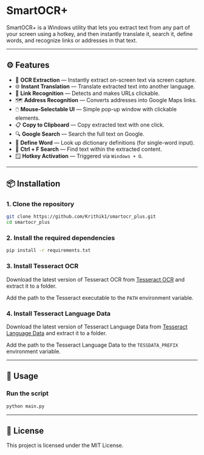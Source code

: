 # SmartOCR+

SmartOCR+ is a Windows utility that lets you extract text from any part of your screen using a hotkey, and then instantly translate it, search it, define words, and recognize links or addresses in that text.

---

## ⚙️ Features

- 🧠 **OCR Extraction** — Instantly extract on-screen text via screen capture.
- 🌐 **Instant Translation** — Translate extracted text into another language.
- 🔗 **Link Recognition** — Detects and makes URLs clickable.
- 🗺️ **Address Recognition** — Converts addresses into Google Maps links.
- 🖱️ **Mouse-Selectable UI** — Simple pop-up window with clickable elements.
- 📋 **Copy to Clipboard** — Copy extracted text with one click.
- 🔍 **Google Search** — Search the full text on Google.
- 📖 **Define Word** — Look up dictionary definitions (for single-word input).
- 🔎 **Ctrl + F Search** — Find text within the extracted content.
- 🪟 **Hotkey Activation** — Triggered via `Windows + O`.

---

## 📦 Installation

### 1. Clone the repository

```bash
git clone https://github.com/Krithik1/smartocr_plus.git
cd smartocr_plus
```

### 2. Install the required dependencies

```bash
pip install -r requirements.txt
```

### 3. Install Tesseract OCR

Download the latest version of Tesseract OCR from [Tesseract OCR](https://github.com/tesseract-ocr/tesseract/wiki) and extract it to a folder.

Add the path to the Tesseract executable to the `PATH` environment variable.

### 4. Install Tesseract Language Data

Download the latest version of Tesseract Language Data from [Tesseract Language Data](https://github.com/tesseract-ocr/tessdata) and extract it to a folder.

Add the path to the Tesseract Language Data to the `TESSDATA_PREFIX` environment variable.

---

## 🚀 Usage

### Run the script

```bash
python main.py
```

---

## 📝 License

This project is licensed under the MIT License.
